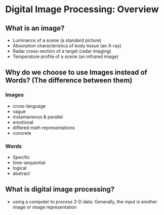 # Digital Image Processing: Overview

## What is an image?
- Luminance of a scene (a standard picture)
- Absorption characteristics of body tissue (an X-ray)
- Radar cross-section of a target (radar imaging)
- Temperature profile of a scene (an infrared image)

## Why do we choose to use Images instead of Words? (The difference between them)
### Images
- cross-language
- vague
- instantaneous & parallel
- emotional
- differed math representations
- concrete
### Words
- Specific
- time-sequential
- logical
- abstract

## What is digital image processing?
- using a computer to process 2-D data. Generally, the input is another image or image representation
